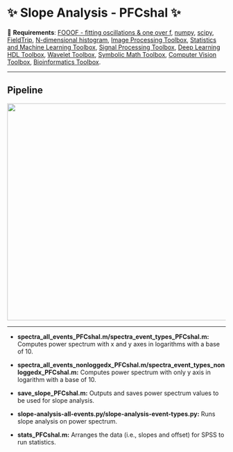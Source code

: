 # :sparkles: Slope Analysis - PFCshal :sparkles:
:pushpin: **Requirements**: [FOOOF - fitting oscillations & one over f](https://fooof-tools.github.io/fooof/), [numpy](https://github.com/numpy/numpy), [scipy](https://github.com/scipy/scipy), [FieldTrip](https://github.com/fieldtrip/fieldtrip), [N-dimensional histogram](https://www.mathworks.com/matlabcentral/fileexchange/23897-n-dimensional-histogram), [Image Processing Toolbox](https://www.mathworks.com/products/image.html), [Statistics and Machine Learning Toolbox](https://www.mathworks.com/products/statistics.html), [Signal Processing Toolbox](https://www.mathworks.com/products/signal.html), [Deep Learning HDL Toolbox](https://www.mathworks.com/products/deep-learning-hdl.html), [Wavelet Toolbox](https://www.mathworks.com/products/wavelet.html), [Symbolic Math Toolbox](https://www.mathworks.com/products/symbolic.html), [Computer Vision Toolbox](https://www.mathworks.com/products/computer-vision.html), [Bioinformatics Toolbox](https://www.mathworks.com/products/bioinfo.html).


------------------------------------
## Pipeline 
<a href="url"><img src="https://github.com/pelinozsezer/CBD/blob/main/Acute/Slope-Analysis/PFCshal/pipeline.png" align="center" height="500" width="525" ></a>

------------------------------------

- **spectra_all_events_PFCshal.m/spectra_event_types_PFCshal.m:** Computes power spectrum with x and y axes in logarithms with a base of 10.

- **spectra_all_events_nonloggedx_PFCshal.m/spectra_event_types_nonloggedx_PFCshal.m:** Computes power spectrum with only y axis in logarithm with a base of 10.

- **save_slope_PFCshal.m:** Outputs and saves power spectrum values to be used for slope analysis. 

- **slope-analysis-all-events.py/slope-analysis-event-types.py:** Runs slope analysis on power spectrum.

- **stats_PFCshal.m:** Arranges the data (i.e., slopes and offset) for SPSS to run statistics.
